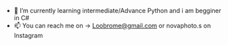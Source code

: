 - 🌱 I’m currently learning intermediate/Advance Python and i am begginer in C#
- 📫 You can reach me on -> Loobrome@gmail.com or novaphoto.s on Instagram

<!---
Tnovyloo/Tnovyloo is a ✨ special ✨ repository because its `README.md` (this file) appears on your GitHub profile.
You can click the Preview link to take a look at your changes.
--->
